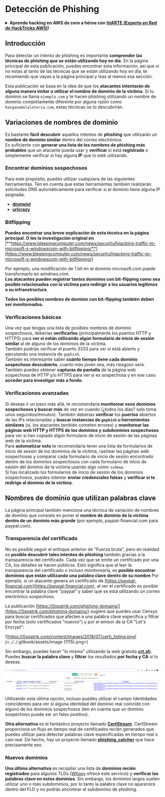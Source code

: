 # Detección de Phishing

<details>

<summary><strong>Aprende hacking en AWS de cero a héroe con</strong> <a href="https://training.hacktricks.xyz/courses/arte"><strong>htARTE (Experto en Red de HackTricks AWS)</strong></a><strong>!</strong></summary>

Otras formas de apoyar a HackTricks:

* Si deseas ver tu **empresa anunciada en HackTricks** o **descargar HackTricks en PDF** Consulta los [**PLANES DE SUSCRIPCIÓN**](https://github.com/sponsors/carlospolop)!
* Obtén el [**oficial PEASS & HackTricks swag**](https://peass.creator-spring.com)
* Descubre [**La Familia PEASS**](https://opensea.io/collection/the-peass-family), nuestra colección exclusiva de [**NFTs**](https://opensea.io/collection/the-peass-family)
* **Únete al** 💬 [**grupo de Discord**](https://discord.gg/hRep4RUj7f) o al [**grupo de telegram**](https://t.me/peass) o **síguenos** en **Twitter** 🐦 [**@hacktricks\_live**](https://twitter.com/hacktricks\_live)**.**
* **Comparte tus trucos de hacking enviando PRs a** [**HackTricks**](https://github.com/carlospolop/hacktricks) y [**HackTricks Cloud**](https://github.com/carlospolop/hacktricks-cloud) repositorios de github.

</details>

## Introducción

Para detectar un intento de phishing es importante **comprender las técnicas de phishing que se están utilizando hoy en día**. En la página principal de esta publicación, puedes encontrar esta información, así que si no estás al tanto de las técnicas que se están utilizando hoy en día, te recomiendo que vayas a la página principal y leas al menos esa sección.

Esta publicación se basa en la idea de que los **atacantes intentarán de alguna manera imitar o utilizar el nombre de dominio de la víctima**. Si tu dominio se llama `ejemplo.com` y te hacen phishing utilizando un nombre de dominio completamente diferente por alguna razón como `hasganadolaloteria.com`, estas técnicas no lo descubrirán.

## Variaciones de nombres de dominio

Es bastante **fácil** **descubrir** aquellos intentos de **phishing** que utilizarán un **nombre de dominio similar** dentro del correo electrónico.\
Es suficiente con **generar una lista de los nombres de phishing más probables** que un atacante pueda usar y **verificar** si está **registrado** o simplemente verificar si hay alguna **IP** que lo esté utilizando.

### Encontrar dominios sospechosos

Para este propósito, puedes utilizar cualquiera de las siguientes herramientas. Ten en cuenta que estas herramientas también realizarán solicitudes DNS automáticamente para verificar si el dominio tiene alguna IP asignada:

* [**dnstwist**](https://github.com/elceef/dnstwist)
* [**urlcrazy**](https://github.com/urbanadventurer/urlcrazy)

### Bitflipping

**Puedes encontrar una breve explicación de esta técnica en la página principal. O lee la investigación original en** [**https://www.bleepingcomputer.com/news/security/hijacking-traffic-to-microsoft-s-windowscom-with-bitflipping/**](https://www.bleepingcomputer.com/news/security/hijacking-traffic-to-microsoft-s-windowscom-with-bitflipping/)

Por ejemplo, una modificación de 1 bit en el dominio microsoft.com puede transformarlo en _windnws.com._\
**Los atacantes pueden registrar tantos dominios con bit-flipping como sea posible relacionados con la víctima para redirigir a los usuarios legítimos a su infraestructura**.

**Todos los posibles nombres de dominio con bit-flipping también deben ser monitoreados.**

### Verificaciones básicas

Una vez que tengas una lista de posibles nombres de dominio sospechosos, deberías **verificarlos** (principalmente los puertos HTTP y HTTPS) para **ver si están utilizando algún formulario de inicio de sesión similar** al de alguno de los dominios de la víctima.\
También podrías verificar el puerto 3333 para ver si está abierto y ejecutando una instancia de `gophish`.\
También es interesante saber **cuánto tiempo tiene cada dominio sospechoso descubierto**, cuanto más joven sea, más riesgoso será.\
También puedes obtener **capturas de pantalla** de la página web sospechosa de HTTP y/o HTTPS para ver si es sospechosa y en ese caso **acceder para investigar más a fondo**.

### Verificaciones avanzadas

Si deseas ir un paso más allá, te recomendaría **monitorear esos dominios sospechosos y buscar más** de vez en cuando (¿todos los días? solo toma unos segundos/minutos). También deberías **verificar** los **puertos** abiertos de las IPs relacionadas y **buscar instancias de `gophish` u herramientas similares** (sí, los atacantes también cometen errores) y **monitorear las páginas web HTTP y HTTPS de los dominios y subdominios sospechosos** para ver si han copiado algún formulario de inicio de sesión de las páginas web de la víctima.\
Para **automatizar esto** te recomendaría tener una lista de formularios de inicio de sesión de los dominios de la víctima, rastrear las páginas web sospechosas y comparar cada formulario de inicio de sesión encontrado dentro de los dominios sospechosos con cada formulario de inicio de sesión del dominio de la víctima usando algo como `ssdeep`.\
Si has localizado los formularios de inicio de sesión de los dominios sospechosos, puedes intentar **enviar credenciales falsas** y **verificar si te redirige al dominio de la víctima**.

## Nombres de dominio que utilizan palabras clave

La página principal también menciona una técnica de variación de nombres de dominio que consiste en poner el **nombre de dominio de la víctima dentro de un dominio más grande** (por ejemplo, paypal-financial.com para paypal.com).

### Transparencia del certificado

No es posible seguir el enfoque anterior de "Fuerza bruta", pero en realidad es **posible descubrir tales intentos de phishing** también gracias a la transparencia del certificado. Cada vez que se emite un certificado por una CA, los detalles se hacen públicos. Esto significa que al leer la transparencia del certificado o incluso monitorearla, es **posible encontrar dominios que están utilizando una palabra clave dentro de su nombre** Por ejemplo, si un atacante genera un certificado de [https://paypal-financial.com](https://paypal-financial.com), al ver el certificado es posible encontrar la palabra clave "paypal" y saber que se está utilizando un correo electrónico sospechoso.

La publicación [https://0xpatrik.com/phishing-domains/](https://0xpatrik.com/phishing-domains/) sugiere que puedes usar Censys para buscar certificados que afecten a una palabra clave específica y filtrar por fecha (solo certificados "nuevos") y por el emisor de la CA "Let's Encrypt":

![https://0xpatrik.com/content/images/2018/07/cert\_listing.png](<../../.gitbook/assets/image (1115).png>)

Sin embargo, puedes hacer "lo mismo" utilizando la web gratuita [**crt.sh**](https://crt.sh). Puedes **buscar la palabra clave** y **filtrar** los resultados **por fecha y CA** si lo deseas.

![](<../../.gitbook/assets/image (519).png>)

Utilizando esta última opción, incluso puedes utilizar el campo Identidades coincidentes para ver si alguna identidad del dominio real coincide con alguno de los dominios sospechosos (ten en cuenta que un dominio sospechoso puede ser un falso positivo).

**Otra alternativa** es el fantástico proyecto llamado [**CertStream**](https://medium.com/cali-dog-security/introducing-certstream-3fc13bb98067). CertStream proporciona un flujo en tiempo real de certificados recién generados que puedes utilizar para detectar palabras clave especificadas en tiempo real o casi real. De hecho, hay un proyecto llamado [**phishing\_catcher**](https://github.com/x0rz/phishing\_catcher) que hace precisamente eso.
### **Nuevos dominios**

**Una última alternativa** es recopilar una lista de **dominios recién registrados** para algunos TLDs ([Whoxy](https://www.whoxy.com/newly-registered-domains/) ofrece este servicio) y **verificar las palabras clave en estos dominios**. Sin embargo, los dominios largos suelen utilizar uno o más subdominios, por lo tanto la palabra clave no aparecerá dentro del FLD y no podrás encontrar el subdominio de phishing.
